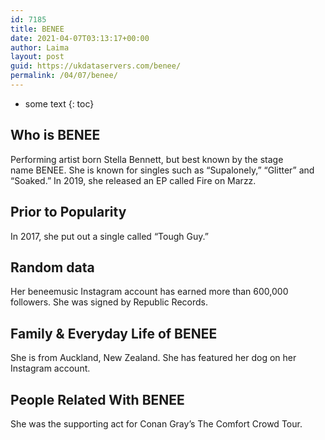 ```yaml
---
id: 7185
title: BENEE
date: 2021-04-07T03:13:17+00:00
author: Laima
layout: post
guid: https://ukdataservers.com/benee/
permalink: /04/07/benee/
---
```


* some text
{: toc}


## Who is BENEE
                  
                  
                  
Performing artist born Stella Bennett, but best known by the stage name BENEE. She is known for singles such as &#8220;Supalonely,&#8221; &#8220;Glitter&#8221; and &#8220;Soaked.&#8221; In 2019, she released an EP called Fire on Marzz.
                  
              
            
              
            
                
                
                
## Prior to Popularity
                  
                  
                  
In 2017, she put out a single called &#8220;Tough Guy.&#8221;
                  
              
            
              
            
                
                
                
## Random data
                  
                  
                  
Her beneemusic Instagram account has earned more than 600,000 followers. She was signed by Republic Records.
                  
              
            
              
            
                
                
                
## Family & Everyday Life of BENEE
                  
                  
                  
She is from Auckland, New Zealand. She has featured her dog on her Instagram account. 
                  
              
            
              
            
                
                
                
## People Related With BENEE
                  
                  
                  
She was the supporting act for Conan Gray&#8217;s The Comfort Crowd Tour.
                  
              
            
              
            
                
              
            
              
              
            
            
              
            
          
          
          